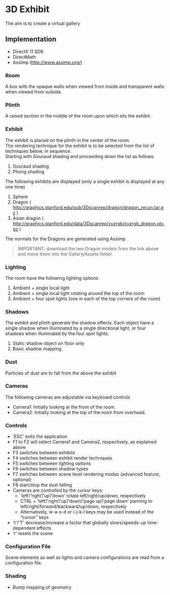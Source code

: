 # 3D Exhibit

The aim is to create a virtual gallery

## Implementation

- DirectX 11 SDK
- DirectMath
- AssImp (<http://www.assimp.org/>)

### Room

A box with the opaque walls when viewed from inside and transparent walls when viewed from outside.

### Plinth

A raised section in the middle of the room upon which sits the exhibit.

### Exhibit

The exhibit is placed on the plinth in the center of the room.  
The rendering technique for the exhibit is to be selected from the list of techniques below, in sequence.  
Starting with Gouraud shading and proceeding down the list as follows:

1. Gouraud shading
2. Phong shading

The following exhibits are displayed (only a single exhibit is displayed at any one time)

1. Sphere
2. Dragon ( <http://graphics.stanford.edu/pub/3Dscanrep/dragon/dragon_recon.tar.gz> )
3. Asian dragon ( <http://graphics.stanford.edu/data/3Dscanrep/xyzrgb/xyzrgb_dragon.ply.gz> )

The normals for the Dragons are generated using Assimp.

>IMPORTANT: download the two Dragon models from the link above and move them into the Gallery/Assets folder.

### Lighting

The room have the following lighting options

1. Ambient + single local light
2. Ambient + single local light rotating around the top of the room
3. Ambient + four spot lights (one in each of the top corners of the room)

### Shadows

The exhibit and plinth generate the shadow effects.
Each object have a single shadow when illuminated by a single directional light, or four shadows when illuminated by the four spot lights.

1. Static shadow object on floor only
2. Basic shadow mapping

### Dust

Particles of dust are to fall from the above the exhibit

### Cameras

The following cameras are adjustable via keyboard controls

- Camera1: Initially looking at the front of the room.
- Camera2: Initially looking at the top of the room from overhead.

### Controls

- ‘ESC’ exits the application
- F1 to F2 will select Camera1 and Camera2, respectively, as explained above
- F3 switches between exhibits
- F4 switches between exhibit render techniques
- F5 switches between lighting options
- F6 switches between shadow types
- F7 switches between scene level rendering modes (advanced feature, optional)
- F8 start/stop the dust falling
- Cameras are controlled by the cursor keys:
  - ‘left’/‘right’/’up’/’down’ rotate left/right/up/down, respectively
  - CTRL + ‘left’/‘right’/’up’/’down’/’page up’/’page down’ panning to left/right/forward/backward/up/down, respectively
  - Alternatively, w-a-s-d or i-j-k-l keys may be used instead of the “cursor” keys
- 't'/'T' decrease/increase a factor that globally slows/speeds-up time-dependent effects
- ‘r’ resets the scene

### Configuration File

Scene elements as well as lights and camera configurations are read from a configuration file.

### Shading

- Bump mapping of geometry

